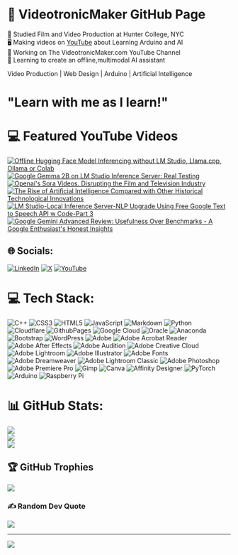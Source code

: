 # 🔌 VideotronicMaker GitHub Page</br>
🎥 Studied Film and Video Production at Hunter College, NYC </br>
🖥️ Making videos on [YouTube](https://www.youtube.com/@videotronicmaker) about Learning Arduino and AI</br>
🚀 Working on The VideotronicMaker.com YouTube Channel</br>
💭 Learning to create an offline,multimodal AI assistant</br>


Video Production | Web Design | Arduino | Artificial Intelligence

# "Learn with me as I learn!"

# 💻 Featured YouTube Videos
<!-- YouTube video cards from https://github.com/DenverCoder1/github-readme-youtube-cards -->
<!-- https://ytcards.demolab.com/?id=<video ID>&title=<video+title>&lang=en&timestamp=<video publish date in Unix time format>&background_color=%230d1117&title_color=%23ffffff&stats_color=%23dedede&max_title_lines=1&width=250&border_radius=5&duration=<video duration in seconds> "<video title>") -->
<!-- BEGIN YOUTUBE-CARDS -->
[![Offline Hugging Face Model Inferencing without LM Studio, Llama.cpp, Ollama or Colab](https://ytcards.demolab.com/?id=nlx_57fV7DQ&title=Offline+Hugging+Face+Model+Inferencing+without+LM+Studio%2C+Llama.cpp%2C+Ollama+or+Colab&lang=en&timestamp=1720868574&background_color=%230d1117&title_color=%23ffffff&stats_color=%23dedede&max_title_lines=1&width=250&border_radius=5 "Offline Hugging Face Model Inferencing without LM Studio, Llama.cpp, Ollama or Colab")](https://www.youtube.com/watch?v=nlx_57fV7DQ)
[![Google Gemma 2B on LM Studio Inference Server: Real Testing](https://ytcards.demolab.com/?id=KYLX86u3BGo&title=Google+Gemma+2B+on+LM+Studio+Inference+Server%3A+Real+Testing&lang=en&timestamp=1708588669&background_color=%230d1117&title_color=%23ffffff&stats_color=%23dedede&max_title_lines=1&width=250&border_radius=5 "Google Gemma 2B on LM Studio Inference Server: Real Testing")](https://www.youtube.com/watch?v=KYLX86u3BGo)
[![Openai's Sora Videos. Disrupting the Film and Television Industry](https://ytcards.demolab.com/?id=XatZy2gNZz4&title=Openai%27s+Sora+Videos.+Disrupting+the+Film+and+Television+Industry&lang=en&timestamp=1708111241&background_color=%230d1117&title_color=%23ffffff&stats_color=%23dedede&max_title_lines=1&width=250&border_radius=5 "Openai's Sora Videos. Disrupting the Film and Television Industry")](https://www.youtube.com/watch?v=XatZy2gNZz4)
[![The Rise of Artificial Intelligence Compared with Other Historical Technological Innovations](https://ytcards.demolab.com/?id=bdR7XbQmEQ8&title=The+Rise+of+Artificial+Intelligence+Compared+with+Other+Historical+Technological+Innovations&lang=en&timestamp=1708023150&background_color=%230d1117&title_color=%23ffffff&stats_color=%23dedede&max_title_lines=1&width=250&border_radius=5 "The Rise of Artificial Intelligence Compared with Other Historical Technological Innovations")](https://www.youtube.com/watch?v=bdR7XbQmEQ8)
[![LM Studio-Local Inference Server-NLP Upgrade Using Free Google Text to Speech API w Code-Part 3](https://ytcards.demolab.com/?id=lSnyTC3lh5o&title=LM+Studio-Local+Inference+Server-NLP+Upgrade+Using+Free+Google+Text+to+Speech+API+w+Code-Part+3&lang=en&timestamp=1707890802&background_color=%230d1117&title_color=%23ffffff&stats_color=%23dedede&max_title_lines=1&width=250&border_radius=5 "LM Studio-Local Inference Server-NLP Upgrade Using Free Google Text to Speech API w Code-Part 3")](https://www.youtube.com/watch?v=lSnyTC3lh5o)
[![Google Gemini Advanced Review: Usefulness Over Benchmarks - A Google Enthusiast's Honest Insights](https://ytcards.demolab.com/?id=lEED8zXbhW4&title=Google+Gemini+Advanced+Review%3A+Usefulness+Over+Benchmarks+-+A+Google+Enthusiast%27s+Honest+Insights&lang=en&timestamp=1707517639&background_color=%230d1117&title_color=%23ffffff&stats_color=%23dedede&max_title_lines=1&width=250&border_radius=5 "Google Gemini Advanced Review: Usefulness Over Benchmarks - A Google Enthusiast's Honest Insights")](https://www.youtube.com/watch?v=lEED8zXbhW4)
<!-- END YOUTUBE-CARDS -->
## 🌐 Socials:
[![LinkedIn](https://img.shields.io/badge/LinkedIn-%230077B5.svg?logo=linkedin&logoColor=white)](https://linkedin.com/in/company/videotronicmaker-com) [![X](https://img.shields.io/badge/X-black.svg?logo=X&logoColor=white)](https://x.com/videoTMaker) [![YouTube](https://img.shields.io/badge/YouTube-%23FF0000.svg?logo=YouTube&logoColor=white)](https://youtube.com/@@videotronimaker) 

# 💻 Tech Stack:
![C++](https://img.shields.io/badge/c++-%2300599C.svg?style=for-the-badge&logo=c%2B%2B&logoColor=white) ![CSS3](https://img.shields.io/badge/css3-%231572B6.svg?style=for-the-badge&logo=css3&logoColor=white) ![HTML5](https://img.shields.io/badge/html5-%23E34F26.svg?style=for-the-badge&logo=html5&logoColor=white) ![JavaScript](https://img.shields.io/badge/javascript-%23323330.svg?style=for-the-badge&logo=javascript&logoColor=%23F7DF1E) ![Markdown](https://img.shields.io/badge/markdown-%23000000.svg?style=for-the-badge&logo=markdown&logoColor=white) ![Python](https://img.shields.io/badge/python-3670A0?style=for-the-badge&logo=python&logoColor=ffdd54) ![Cloudflare](https://img.shields.io/badge/Cloudflare-F38020?style=for-the-badge&logo=Cloudflare&logoColor=white) ![GithubPages](https://img.shields.io/badge/github%20pages-121013?style=for-the-badge&logo=github&logoColor=white) ![Google Cloud](https://img.shields.io/badge/GoogleCloud-%234285F4.svg?style=for-the-badge&logo=google-cloud&logoColor=white) ![Oracle](https://img.shields.io/badge/Oracle-F80000?style=for-the-badge&logo=oracle&logoColor=white) ![Anaconda](https://img.shields.io/badge/Anaconda-%2344A833.svg?style=for-the-badge&logo=anaconda&logoColor=white) ![Bootstrap](https://img.shields.io/badge/bootstrap-%238511FA.svg?style=for-the-badge&logo=bootstrap&logoColor=white) ![WordPress](https://img.shields.io/badge/WordPress-%23117AC9.svg?style=for-the-badge&logo=WordPress&logoColor=white) ![Adobe](https://img.shields.io/badge/adobe-%23FF0000.svg?style=for-the-badge&logo=adobe&logoColor=white) ![Adobe Acrobat Reader](https://img.shields.io/badge/Adobe%20Acrobat%20Reader-EC1C24.svg?style=for-the-badge&logo=Adobe%20Acrobat%20Reader&logoColor=white) ![Adobe After Effects](https://img.shields.io/badge/Adobe%20After%20Effects-9999FF.svg?style=for-the-badge&logo=Adobe%20After%20Effects&logoColor=white) ![Adobe Audition](https://img.shields.io/badge/Adobe%20Audition-9999FF.svg?style=for-the-badge&logo=Adobe%20Audition&logoColor=white) ![Adobe Creative Cloud](https://img.shields.io/badge/Adobe%20Creative%20Cloud-DA1F26.svg?style=for-the-badge&logo=Adobe%20Creative%20Cloud&logoColor=white) ![Adobe Lightroom](https://img.shields.io/badge/Adobe%20Lightroom-31A8FF.svg?style=for-the-badge&logo=Adobe%20Lightroom&logoColor=white) ![Adobe Illustrator](https://img.shields.io/badge/adobe%20illustrator-%23FF9A00.svg?style=for-the-badge&logo=adobe%20illustrator&logoColor=white) ![Adobe Fonts](https://img.shields.io/badge/Adobe%20Fonts-000B1D.svg?style=for-the-badge&logo=Adobe%20Fonts&logoColor=white) ![Adobe Dreamweaver](https://img.shields.io/badge/Adobe%20Dreamweaver-FF61F6.svg?style=for-the-badge&logo=Adobe%20Dreamweaver&logoColor=white) ![Adobe Lightroom Classic](https://img.shields.io/badge/Adobe%20Lightroom%20Classic-31A8FF.svg?style=for-the-badge&logo=Adobe%20Lightroom%20Classic&logoColor=white) ![Adobe Photoshop](https://img.shields.io/badge/adobe%20photoshop-%2331A8FF.svg?style=for-the-badge&logo=adobe%20photoshop&logoColor=white) ![Adobe Premiere Pro](https://img.shields.io/badge/Adobe%20Premiere%20Pro-9999FF.svg?style=for-the-badge&logo=Adobe%20Premiere%20Pro&logoColor=white) ![Gimp](https://img.shields.io/badge/Gimp-657D8B?style=for-the-badge&logo=gimp&logoColor=FFFFFF) ![Canva](https://img.shields.io/badge/Canva-%2300C4CC.svg?style=for-the-badge&logo=Canva&logoColor=white) ![Affinity Designer](https://img.shields.io/badge/affinity%20designer-%231B72BE.svg?style=for-the-badge&logo=affinity-designer&logoColor=white) ![PyTorch](https://img.shields.io/badge/PyTorch-%23EE4C2C.svg?style=for-the-badge&logo=PyTorch&logoColor=white) ![Arduino](https://img.shields.io/badge/-Arduino-00979D?style=for-the-badge&logo=Arduino&logoColor=white) ![Raspberry Pi](https://img.shields.io/badge/-RaspberryPi-C51A4A?style=for-the-badge&logo=Raspberry-Pi)
# 📊 GitHub Stats:
![](https://github-readme-stats.vercel.app/api?username=VideotronicMaker&theme=dark&hide_border=false&include_all_commits=false&count_private=false)<br/>
![](https://github-readme-streak-stats.herokuapp.com/?user=VideotronicMaker&theme=dark&hide_border=false)<br/>
![](https://github-readme-stats.vercel.app/api/top-langs/?username=VideotronicMaker&theme=dark&hide_border=false&include_all_commits=false&count_private=false&layout=compact)

## 🏆 GitHub Trophies
![](https://github-profile-trophy.vercel.app/?username=VideotronicMaker&theme=flat&no-frame=false&no-bg=true&margin-w=4)

### ✍️ Random Dev Quote
![](https://quotes-github-readme.vercel.app/api?type=horizontal&theme=radical)

---
[![](https://visitcount.itsvg.in/api?id=VideotronicMaker&icon=0&color=1)](https://visitcount.itsvg.in)

<!-- Proudly created with GPRM ( https://gprm.itsvg.in ) -->
